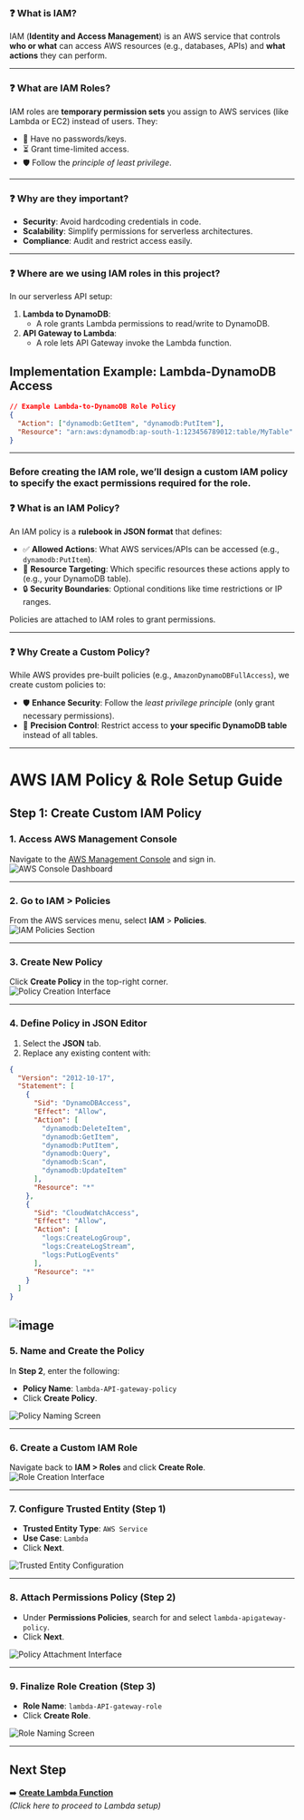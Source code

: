 ### ❓ **What is IAM?**  
IAM (**Identity and Access Management**) is an AWS service that controls **who or what** can access AWS resources (e.g., databases, APIs) and **what actions** they can perform.

---

### ❓ **What are IAM Roles?**  
IAM roles are **temporary permission sets** you assign to AWS services (like Lambda or EC2) instead of users. They:  
- 🔐 Have no passwords/keys.  
- ⏳ Grant time-limited access.  
- 🛡️ Follow the *principle of least privilege*.  

---

### ❓ **Why are they important?**  
- **Security**: Avoid hardcoding credentials in code.  
- **Scalability**: Simplify permissions for serverless architectures.  
- **Compliance**: Audit and restrict access easily.  

---

### ❓ **Where are we using IAM roles in this project?**  
In our serverless API setup:  
1. **Lambda to DynamoDB**:  
   - A role grants Lambda permissions to read/write to DynamoDB.  
2. **API Gateway to Lambda**:  
   - A role lets API Gateway invoke the Lambda function.  

## Implementation Example: Lambda-DynamoDB Access

```json
// Example Lambda-to-DynamoDB Role Policy
{
  "Action": ["dynamodb:GetItem", "dynamodb:PutItem"],
  "Resource": "arn:aws:dynamodb:ap-south-1:123456789012:table/MyTable"
}

```

---

### Before creating the IAM role, we’ll design a custom IAM policy to specify the exact permissions required for the role.

### ❓ **What is an IAM Policy?**  
An IAM policy is a **rulebook in JSON format** that defines:  
- ✅ **Allowed Actions**: What AWS services/APIs can be accessed (e.g., `dynamodb:PutItem`).  
- 🎯 **Resource Targeting**: Which specific resources these actions apply to (e.g., your DynamoDB table).  
- 🔒 **Security Boundaries**: Optional conditions like time restrictions or IP ranges.  

Policies are attached to IAM roles to grant permissions.

---

### ❓ **Why Create a Custom Policy?**  
While AWS provides pre-built policies (e.g., `AmazonDynamoDBFullAccess`), we create custom policies to:  
- 🛡️ **Enhance Security**: Follow the *least privilege principle* (only grant necessary permissions).  
- 🎯 **Precision Control**: Restrict access to **your specific DynamoDB table** instead of all tables.  

---
# AWS IAM Policy & Role Setup Guide

## Step 1: Create Custom IAM Policy

### 1. Access AWS Management Console
Navigate to the [AWS Management Console](https://aws.amazon.com/console/) and sign in.  
![AWS Console Dashboard](https://github.com/user-attachments/assets/aff40a16-741c-4e6b-8b19-e06f7cbd4daa)

---

### 2. Go to IAM > Policies
From the AWS services menu, select **IAM** > **Policies**.  
![IAM Policies Section](https://github.com/user-attachments/assets/5fae5c8d-4178-4b2e-9091-3086475adb18)

---

### 3. Create New Policy
Click **Create Policy** in the top-right corner.  
![Policy Creation Interface](https://github.com/user-attachments/assets/b13dd373-2c0b-42ad-9fcb-da3a32f71d3c)

---

### 4. Define Policy in JSON Editor
1. Select the **JSON** tab.  
2. Replace any existing content with:  
```json
{
  "Version": "2012-10-17",
  "Statement": [
    {
      "Sid": "DynamoDBAccess",
      "Effect": "Allow",
      "Action": [
        "dynamodb:DeleteItem",
        "dynamodb:GetItem",
        "dynamodb:PutItem",
        "dynamodb:Query",
        "dynamodb:Scan",
        "dynamodb:UpdateItem"
      ],
      "Resource": "*"
    },
    {
      "Sid": "CloudWatchAccess",
      "Effect": "Allow",
      "Action": [
        "logs:CreateLogGroup",
        "logs:CreateLogStream",
        "logs:PutLogEvents"
      ],
      "Resource": "*"
    }
  ]
}
```

![image](https://github.com/user-attachments/assets/d4da2a7a-e48d-424a-a6c1-2e0837c3b008)  
---

### 5. Name and Create the Policy  
In **Step 2**, enter the following:  
- **Policy Name**: `lambda-API-gateway-policy`  
- Click **Create Policy**.  

![Policy Naming Screen](https://github.com/user-attachments/assets/d6e80b7c-37a8-43ca-b970-cade54d62914)  

---

### 6. Create a Custom IAM Role  
Navigate back to **IAM > Roles** and click **Create Role**.  
![Role Creation Interface](https://github.com/user-attachments/assets/76929b1a-800a-40f9-ba1d-1649f016eb75)  

---

### 7. Configure Trusted Entity (Step 1)  
- **Trusted Entity Type**: `AWS Service`  
- **Use Case**: `Lambda`  
- Click **Next**.  

![Trusted Entity Configuration](https://github.com/user-attachments/assets/868b15d4-ba89-4279-8cde-647db41704f9)  

---

### 8. Attach Permissions Policy (Step 2)  
- Under **Permissions Policies**, search for and select `lambda-apigateway-policy`.  
- Click **Next**.  

![Policy Attachment Interface](https://github.com/user-attachments/assets/5dbae540-a44d-46ea-a718-3da2e6a4c85e)  

---

### 9. Finalize Role Creation (Step 3)  
- **Role Name**: `lambda-API-gateway-role`  
- Click **Create Role**.  

![Role Naming Screen](https://github.com/user-attachments/assets/0e474d17-a769-4ac6-9154-a9455c4457c8)  

---

## Next Step  
➡️ **[Create Lambda Function](lambda-setup.md)**  
*(Click here to proceed to Lambda setup)*  




